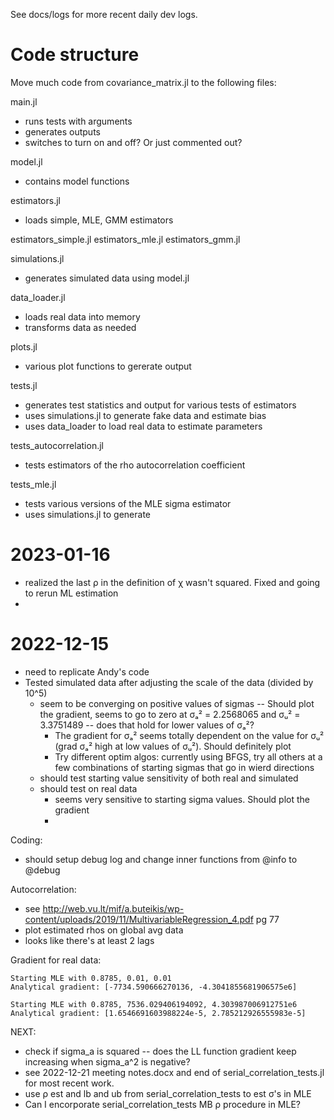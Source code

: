 See docs/logs for more recent daily dev logs.

# Code structure
Move much code from covariance_matrix.jl to the following files:

main.jl
- runs tests with arguments
- generates outputs
- switches to turn on and off? Or just commented out?

model.jl
- contains model functions

estimators.jl
- loads simple, MLE, GMM estimators

estimators_simple.jl
estimators_mle.jl
estimators_gmm.jl

simulations.jl
- generates simulated data using model.jl

data_loader.jl
- loads real data into memory
- transforms data as needed

plots.jl
- various plot functions to gererate output

tests.jl
- generates test statistics and output for various tests of estimators
- uses simulations.jl to generate fake data and estimate bias
- uses data_loader to load real data to estimate parameters

tests_autocorrelation.jl
- tests estimators of the rho autocorrelation coefficient

tests_mle.jl
- tests various versions of the MLE sigma estimator
- uses simulations.jl to generate



# 2023-01-16
- realized the last ρ in the definition of χ wasn't squared. Fixed and going to rerun ML estimation
- 


# 2022-12-15
- need to replicate Andy's code
- Tested simulated data after adjusting the scale of the data (divided by 10^5)
  - seem to be converging on positive values of sigmas -- Should plot the gradient, seems to go to zero at σₐ² = 2.2568065 and σᵤ² = 3.3751489 -- does that hold for lower values of σₐ²?
    - The gradient for σₐ² seems totally dependent on the value for σᵤ² (grad σₐ² high at low values of σᵤ²). Should definitely plot
    - Try different optim algos: currently using BFGS, try all others at a few combinations of starting sigmas that go in wierd directions
  - should test starting value sensitivity of both real and simulated
  - should test on real data
    - seems very sensitive to starting sigma values. Should plot the gradient
    - 

Coding:
- should setup debug log and change inner functions from @info to @debug


Autocorrelation:
- see http://web.vu.lt/mif/a.buteikis/wp-content/uploads/2019/11/MultivariableRegression_4.pdf pg 77
- plot estimated rhos on global avg data
- looks like there's at least 2 lags

Gradient for real data:
```
Starting MLE with 0.8785, 0.01, 0.01
Analytical gradient: [-7734.590666270136, -4.3041855681906575e6]

Starting MLE with 0.8785, 7536.029406194092, 4.303987006912751e6
Analytical gradient: [1.6546691603988224e-5, 2.785212926555983e-5]
```

NEXT:
- check if sigma_a is squared -- does the LL function gradient keep increasing when sigma_a^2 is negative?
- see 2022-12-21 meeting notes.docx and end of serial_correlation_tests.jl for most recent work.
- use ρ est and lb and ub from serial_correlation_tests to est σ's in MLE
- Can I encorporate serial_correlation_tests MB ρ procedure in MLE?


